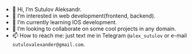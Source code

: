 - 👋 Hi, I’m Sutulov Aleksandr.
- 👀 I’m interested in web development(frontend, backend).
- 🌱 I’m currently learning IOS development.
- 💞️ I’m looking to collaborate on some cool projects in any domain.
- 📫 How to reach me: just text me in Telegram `@alex_sutulov` or e-mail `sutulovalexander@gmail.com`.
